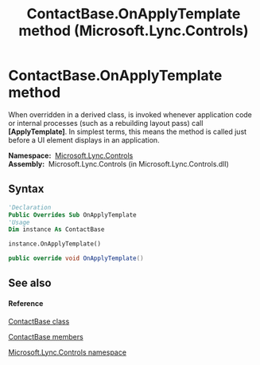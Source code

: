 ﻿---
title: ContactBase.OnApplyTemplate method  (Microsoft.Lync.Controls)
TOCTitle: 'OnApplyTemplate method '
ms:assetid: M:Microsoft.Lync.Controls.ContactBase.OnApplyTemplate_DI_3_UC_OCS14MrefLyncWPF
ms:mtpsurl: https://msdn.microsoft.com/en-us/library/microsoft.lync.controls.contactbase.onapplytemplate_di_3_uc_ocs14mreflyncwpf(v=office.15)
ms:contentKeyID: 48600961
ms.date: 07/28/2014
mtps_version: v=office.15
f1_keywords:
- Microsoft.Lync.Controls.ContactBase.OnApplyTemplate
dev_langs:
- CSharp
- JScript
- VB
- other
---

# ContactBase.OnApplyTemplate method

When overridden in a derived class, is invoked whenever application code or internal processes (such as a rebuilding layout pass) call **\[ApplyTemplate\]**. In simplest terms, this means the method is called just before a UI element displays in an application.

**Namespace:**  [Microsoft.Lync.Controls](microsoft-lync-controls-namespace_1.md)  
**Assembly:**  Microsoft.Lync.Controls (in Microsoft.Lync.Controls.dll)

## Syntax

``` vb
'Declaration
Public Overrides Sub OnApplyTemplate
'Usage
Dim instance As ContactBase

instance.OnApplyTemplate()
```

``` csharp
public override void OnApplyTemplate()
```

## See also

#### Reference

[ContactBase class](contactbase-class-microsoft-lync-controls_1.md)

[ContactBase members](contactbase-members-microsoft-lync-controls_1.md)

[Microsoft.Lync.Controls namespace](microsoft-lync-controls-namespace_1.md)

